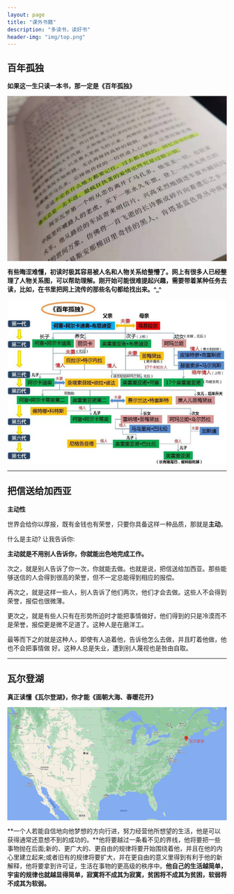```yaml
---
layout: page 
title: "课外书籍" 
description: "多读书，读好书" 
header-img: "img/top.png" 
---
```


## 百年孤独

**如果这一生只读一本书，那一定是《百年孤独》**

<center>
<p><img src="/img/WechatIMG73.jpeg" align="center"></p>
</center>

**有些晦涩难懂，初读时极其容易被人名和人物关系给整懵了。网上有很多人已经整理了人物关系图，可以帮助理解。刚开始可能很难提起兴趣，需要带着某种任务去读，比如，在书里把网上流传的那些名句都给找出来。^_^**

<center>
<p><img src="/img/21360004d642aa43f27d.jpeg" align="center"></p>
</center>

---------

## 把信送给加西亚

**主动性**

世界会给你以厚报，既有金钱也有荣誉，只要你具备这样一种品质，那就是**主动**。

什么是主动? 让我告诉你:

**主动就是不用别人告诉你，你就能出色地完成工作。**

次之，就是别人告诉了你一次，你就能去做。也就是说，把信送给加西亚。那些能够送信的人会得到很高的荣誉，但不一定总能得到相应的报偿。

再次之，就是这样一些人，别人告诉了他们两次，他们才会去做。这些人不会得到荣誉，报偿也很微薄。

更次之，就是有些人只有在形势所迫时才能把事情做好，他们得到的只是冷漠而不是荣誉，报偿更是微不足道了。这种人是在磨洋工。

最等而下之的就是这种人，即使有人追着他，告诉他怎么去做，并且盯着他做，他也不会把事情做 好。这种人总是失业，遭到别人蔑视也是咎由自取。

---------

## 瓦尔登湖

**真正读懂《瓦尔登湖》，你才能《面朝大海、春暖花开》**

<center>
<p><img src="/img/WeChatWorkScreenshot_90291612-d3d0-45c3-91c5-a9e72fd6b66a.png" align="center"></p>
</center>

**一个人若能自信地向他梦想的方向行进，努力经营他所想望的生活，他是可以获得通常还意想不到的成功的。**他将要越过一条看不见的界线，他将要把一些事物抛在后面;新的、更广大的、更自由的规律将要开始围绕着他，并且在他的内心里建立起来;或者旧有的规律将要扩大，并在更自由的意义里得到有利于他的新解释，他将要拿到许可证，生活在事物的更高级的秩序中。**他自己的生活越简单，宇宙的规律也就越显得简单，寂寞将不成其为寂寞，贫困将不成其为贫困，软弱将不成其为软弱。**